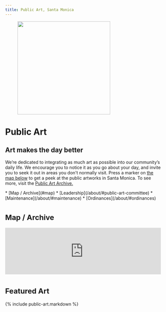 ```yaml
---
title: Public Art, Santa Monica
---
```


<figure>
  <img
    src=""
    height="300"
    alt=""
  />
  <figcaption></figcaption>
</figure>

Public Art
==========

## Art makes the day better

We’re dedicated to integrating as much art as possible into our community’s daily life. We encourage you to notice it as you go about your day, and invite you to seek it out in areas you don't normally visit. Press a marker on [the map below](#map) to get a peek at the public artworks in Santa Monica. To see more, visit the [Public Art Archive.](http://www.publicartarchive.org/santamonica)

<nav class="action" markdown="1">
<!--
*   [Percent for Art Commissions](#map)
-->
*   [Map / Archive](#map)
*   [Leadership](/about/#public-art-committee)
*   [Maintenance](/about/#maintenance)
*   [Ordinances](/about/#ordinances)
</nav>


<small>Map / Archive</small>
==========

<div class="map" id="map"><iframe width="300" height="150" style="border-width: 0; width: 100%; height: calc(100vh - calc(var(--vertical-rhythm) * 2));" src="https://www.publicartarchive.org/paa_map/50303"></iframe></div>


<small>Featured Art</small>
==========

{% include public-art.markdown %}

<script>

(function() {

  const images = [
    {
      title: "Public art in Santa Monica",
      url: "/assets/images/artsamo.jpg",
      caption: "<em>Cradle</em> by Ball-Nogues Studio / Photo by Monica Nouwens"
    },
    {
      title: "Public art in Santa Monica",
      url: "/assets/images/go-see-art.jpg",
      caption: "<em>Wheels</em> by Anne Marie Karlsen"
    },
    {
      title: "Public art in Santa Monica",
      url: "https://static-artsamo.digitalservice.la/uploads/weather-field-tongva.jpg",
      caption: "<em>Weather Field No. 1</em> by Inigo Mañglano-Ovalle. Tongva Park, 2013."
    }
  ]

  // https://stackoverflow.com/questions/1527803/generating-random-whole-numbers-in-javascript-in-a-specific-range#1527820
  /**
   * Returns a random integer between min (inclusive) and max (inclusive)
   * Using Math.round() will give you a non-uniform distribution!
   */
  function getRandomInt(min, max) {
      return Math.floor(Math.random() * (max - min + 1)) + min;
  }

  let randomNumbers = [];

  function getUniqueRandomNumber() {
    let unique;
  
    do {
      unique = getRandomInt(0, images.length - 1);
    } while (randomNumbers.includes(unique) && randomNumbers.length < images.length);

    if (!randomNumbers.includes(unique)) {
      randomNumbers.push(unique);
    }
  
    return unique;
  }

  (function() {
    const image = images[getUniqueRandomNumber()];
  
    document.querySelector("figure img").setAttribute("src", image.url);
    document.querySelector("figure img").setAttribute("alt", image.title);
  
    const photoCredit = document.querySelector("figcaption");
    if (photoCredit) {
      photoCredit.innerHTML = image.caption;
    }
  })();

  (function() {
    const image = images[getUniqueRandomNumber()];
    document.querySelector(".go-see-art a > span:nth-of-type(1) img").setAttribute("src", image.url);
  })();

  (function() {
    const image = images[getUniqueRandomNumber()];
    document.querySelector(".go-see-art a > span:nth-of-type(2) img").setAttribute("src", image.url);
  })();

  (function() {
    const image = images[getUniqueRandomNumber()];
    document.querySelector(".go-see-art a > span:nth-of-type(3) img").setAttribute("src", image.url);
  })();

})();

</script>


